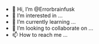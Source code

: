 - 👋 Hi, I’m @Errorbrainfusk
- 👀 I’m interested in ...
- 🌱 I’m currently learning ...
- 💞️ I’m looking to collaborate on ...
- 📫 How to reach me ...

<!---
Errorbrainfusk/Errorbrainfusk is a ✨ special ✨ repository because its `README.md` (this file) appears on your GitHub profile.
You can click the Preview link to take a look at your changes.
--->
